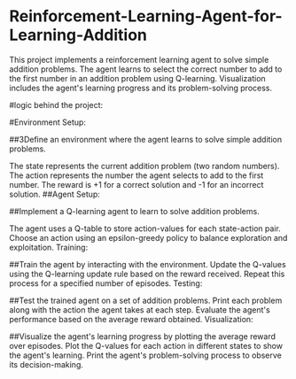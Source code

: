 # Reinforcement-Learning-Agent-for-Learning-Addition
This project implements a reinforcement learning agent to solve simple addition problems. The agent learns to select the correct number to add to the first number in an addition problem using Q-learning. Visualization includes the agent's learning progress and its problem-solving process.

#logic behind the project:

#Environment Setup:

##3Define an environment where the agent learns to solve simple addition problems.

The state represents the current addition problem (two random numbers).
The action represents the number the agent selects to add to the first number.
The reward is +1 for a correct solution and -1 for an incorrect solution.
##Agent Setup:

##Implement a Q-learning agent to learn to solve addition problems.

The agent uses a Q-table to store action-values for each state-action pair.
Choose an action using an epsilon-greedy policy to balance exploration and exploitation.
Training:

##Train the agent by interacting with the environment.
Update the Q-values using the Q-learning update rule based on the reward received.
Repeat this process for a specified number of episodes.
Testing:

##Test the trained agent on a set of addition problems.
Print each problem along with the action the agent takes at each step.
Evaluate the agent's performance based on the average reward obtained.
Visualization:

##Visualize the agent's learning progress by plotting the average reward over episodes.
Plot the Q-values for each action in different states to show the agent's learning.
Print the agent's problem-solving process to observe its decision-making.
